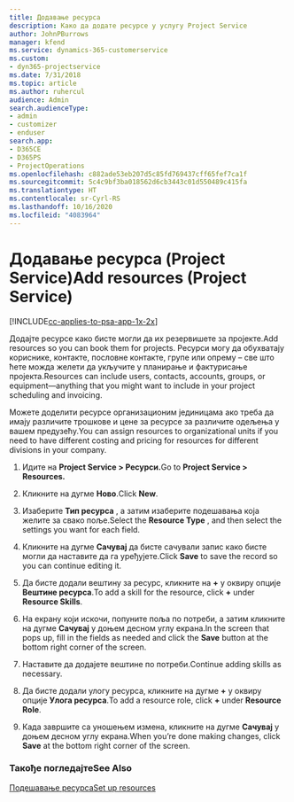 ```yaml
---
title: Додавање ресурса
description: Како да додате ресурсе у услугу Project Service
author: JohnPBurrows
manager: kfend
ms.service: dynamics-365-customerservice
ms.custom:
- dyn365-projectservice
ms.date: 7/31/2018
ms.topic: article
ms.author: ruhercul
audience: Admin
search.audienceType:
- admin
- customizer
- enduser
search.app:
- D365CE
- D365PS
- ProjectOperations
ms.openlocfilehash: c882ade53eb207d5c85fd769437cff65fef7ca1f
ms.sourcegitcommit: 5c4c9bf3ba018562d6cb3443c01d550489c415fa
ms.translationtype: HT
ms.contentlocale: sr-Cyrl-RS
ms.lasthandoff: 10/16/2020
ms.locfileid: "4083964"
---
```

# <a name="add-resources-project-service"></a><span data-ttu-id="063e3-103">Додавање ресурса (Project Service)</span><span class="sxs-lookup"><span data-stu-id="063e3-103">Add resources (Project Service)</span></span>

[!INCLUDE[cc-applies-to-psa-app-1x-2x](../includes/cc-applies-to-psa-app-1x-2x.md)]

<span data-ttu-id="063e3-104">Додајте ресурсе како бисте могли да их резервишете за пројекте.</span><span class="sxs-lookup"><span data-stu-id="063e3-104">Add resources so you can book them for projects.</span></span> <span data-ttu-id="063e3-105">Ресурси могу да обухватају кориснике, контакте, пословне контакте, групе или опрему – све што ћете можда желети да укључите у планирање и фактурисање пројекта.</span><span class="sxs-lookup"><span data-stu-id="063e3-105">Resources can include users, contacts, accounts, groups, or equipment—anything that you might want to include in your project scheduling and invoicing.</span></span>  
  
<span data-ttu-id="063e3-106">Можете доделити ресурсе организационим јединицама ако треба да имају различите трошкове и цене за ресурсе за различите одељења у вашем предузећу.</span><span class="sxs-lookup"><span data-stu-id="063e3-106">You can assign resources to organizational units if you need to have different costing and pricing for resources for different divisions in your company.</span></span>  
  
1.  <span data-ttu-id="063e3-107">Идите на **Project Service > Ресурси.**</span><span class="sxs-lookup"><span data-stu-id="063e3-107">Go to **Project Service > Resources.**</span></span>  
  
2.  <span data-ttu-id="063e3-108">Кликните на дугме **Ново**.</span><span class="sxs-lookup"><span data-stu-id="063e3-108">Click **New**.</span></span>  
  
3.  <span data-ttu-id="063e3-109">Изаберите **Тип ресурса** , а затим изаберите подешавања која желите за свако поље.</span><span class="sxs-lookup"><span data-stu-id="063e3-109">Select the **Resource Type** , and then select the settings you want for each field.</span></span>  
  
4.  <span data-ttu-id="063e3-110">Кликните на дугме **Сачувај** да бисте сачували запис како бисте могли да наставите да га уређујете.</span><span class="sxs-lookup"><span data-stu-id="063e3-110">Click **Save** to save the record so you can continue editing it.</span></span>  
  
5.  <span data-ttu-id="063e3-111">Да бисте додали вештину за ресурс, кликните на **+** у оквиру опције **Вештине ресурса**.</span><span class="sxs-lookup"><span data-stu-id="063e3-111">To add a skill for the resource, click **+** under **Resource Skills**.</span></span>  
  
6.  <span data-ttu-id="063e3-112">На екрану који искочи, попуните поља по потреби, а затим кликните на дугме **Сачувај** у доњем десном углу екрана.</span><span class="sxs-lookup"><span data-stu-id="063e3-112">In the screen that pops up, fill in the fields as needed and click the **Save** button at the bottom right corner of the screen.</span></span>  
  
7.  <span data-ttu-id="063e3-113">Наставите да додајете вештине по потреби.</span><span class="sxs-lookup"><span data-stu-id="063e3-113">Continue adding skills as necessary.</span></span>  
  
8.  <span data-ttu-id="063e3-114">Да бисте додали улогу ресурса, кликните на дугме **+** у оквиру опције **Улога ресурса**.</span><span class="sxs-lookup"><span data-stu-id="063e3-114">To add a resource role, click **+** under **Resource Role**.</span></span>  
  
9. <span data-ttu-id="063e3-115">Када завршите са уношењем измена, кликните на дугме **Сачувај** у доњем десном углу екрана.</span><span class="sxs-lookup"><span data-stu-id="063e3-115">When you’re done making changes, click **Save** at the bottom right corner of the screen.</span></span>  
  
### <a name="see-also"></a><span data-ttu-id="063e3-116">Такође погледајте</span><span class="sxs-lookup"><span data-stu-id="063e3-116">See Also</span></span>  
 [<span data-ttu-id="063e3-117">Подешавање ресурса</span><span class="sxs-lookup"><span data-stu-id="063e3-117">Set up resources</span></span>](../psa/set-up-resources.md)
